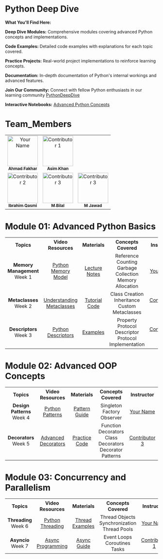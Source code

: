 # Python Deep Dive
 **What You'll Find Here:**

**Deep Dive Modules:** Comprehensive modules covering advanced Python concepts and implementations.

**Code Examples:** Detailed code examples with explanations for each topic covered.

**Practice Projects:** Real-world project implementations to reinforce learning concepts.

**Documentation:** In-depth documentation of Python's internal workings and advanced features.

**Join Our Community:** Connect with fellow Python enthusiasts in our learning community [PythonDeepDive](www.pythondeepive.community)

**Interactive Notebooks:** [Advanced Python Concepts](https://colab.research.google.com/notebooks/advanced-python)

# Team_Members

<table>
    <tbody>
        <tr>
            <td align="center">
                <a href="https://github.com/Ahmad-Fakhar">
                    <img src="https://avatars.githubusercontent.com/u/155258276?v=4" width="100px;" alt="Your Name"/>
                    <br />
                    <sub><b>Ahmad Fakhar</b></sub>
                </a> 
            </td>
            <td align="center">
                <a href="https://github.com/Asimbaloch">
                    <img src="https://avatars.githubusercontent.com/u/85347127?v=4" width="100px;" alt="Contributor 1"/>
                    <br />
                    <sub><b>Asim Khan</b></sub>
                </a> 
            </td>
            </tr>
            <tr>
            <td align="center">
                <a href="https://github.com/muhammadibrahim313">
                    <img src="https://avatars.githubusercontent.com/u/147333130?v=4" width="100px;" alt="Contributor 2"/>
                    <br />
                    <sub><b>Ibrahim Qasmi</b></sub>
                </a> 
            </td>
            <td align="center">
                <a href="https://github.com/bilal77511">
                    <img src="https://avatars.githubusercontent.com/u/149602572?v=4" width="100px;" alt="Contributor 3"/>
                    <br />
                    <sub><b>M Bilal</b></sub>
                </a> 
            </td>
             <td align="center">
                <a href="https://github.com/mj-awad17/">
                    <img src="https://avatars.githubusercontent.com/u/77524488?v=4" width="100px;" alt="Contributor 3"/>
                    <br />
                    <sub><b>M Jawad</b></sub>
                </a> 
            </td>
        </tr>
    </tbody>
</table>

# Module 01: Advanced Python Basics

<table>
    <tbody>
        <tr>
            <th>Topics</th>
            <th>Video Resources</th>
            <th>Materials</th>
            <th>Concepts Covered</th>
            <th>Instructor</th>
        </tr>
        <tr>
            <td align="center"><b>Memory Management</b></br>Week 1</td>
            <td align="center"><a href="#">Python Memory Model</a></td>
            <td align="center"><a href="#">Lecture Notes</a></td>
            <td align="center">Reference Counting</br>Garbage Collection</br>Memory Allocation</td>
            <td align="center"><a href="#">Your Name</a></td>
        </tr>
        <tr>
            <td align="center"><b>Metaclasses</b></br>Week 2</td>
            <td align="center"><a href="#">Understanding Metaclasses</a></td>
            <td align="center"><a href="#">Tutorial Code</a></td>
            <td align="center">Class Creation</br>Inheritance</br>Custom Metaclasses</td>
            <td align="center"><a href="#">Contributor 1</a></td>
        </tr>
        <tr>
            <td align="center"><b>Descriptors</b></br>Week 3</td>
            <td align="center"><a href="#">Python Descriptors</a></td>
            <td align="center"><a href="#">Examples</a></td>
            <td align="center">Property Protocol</br>Descriptor Protocol</br>Implementation</td>
            <td align="center"><a href="#">Contributor 2</a></td>
        </tr>
    </tbody>
</table>

# Module 02: Advanced OOP Concepts

<table>
    <tbody>
        <tr>
            <th>Topics</th>
            <th>Video Resources</th>
            <th>Materials</th>
            <th>Concepts Covered</th>
            <th>Instructor</th>
        </tr>
        <tr>
            <td align="center"><b>Design Patterns</b></br>Week 4</td>
            <td align="center"><a href="#">Python Patterns</a></td>
            <td align="center"><a href="#">Pattern Guide</a></td>
            <td align="center">Singleton</br>Factory</br>Observer</td>
            <td align="center"><a href="#">Your Name</a></td>
        </tr>
        <tr>
            <td align="center"><b>Decorators</b></br>Week 5</td>
            <td align="center"><a href="#">Advanced Decorators</a></td>
            <td align="center"><a href="#">Practice Code</a></td>
            <td align="center">Function Decorators</br>Class Decorators</br>Decorator Patterns</td>
            <td align="center"><a href="#">Contributor 3</a></td>
        </tr>
    </tbody>
</table>

# Module 03: Concurrency and Parallelism

<table>
    <tbody>
        <tr>
            <th>Topics</th>
            <th>Video Resources</th>
            <th>Materials</th>
            <th>Concepts Covered</th>
            <th>Instructor</th>
        </tr>
        <tr>
            <td align="center"><b>Threading</b></br>Week 6</td>
            <td align="center"><a href="#">Python Threading</a></td>
            <td align="center"><a href="#">Thread Examples</a></td>
            <td align="center">Thread Objects</br>Synchronization</br>Thread Pools</td>
            <td align="center"><a href="#">Your Name</a></td>
        </tr>
        <tr>
            <td align="center"><b>Asyncio</b></br>Week 7</td>
            <td align="center"><a href="#">Async Programming</a></td>
            <td align="center"><a href="#">Async Guide</a></td>
            <td align="center">Event Loops</br>Coroutines</br>Tasks</td>
            <td align="center"><a href="#">Contributor 1</a></td>
        </tr>
    </tbody>
</table>
